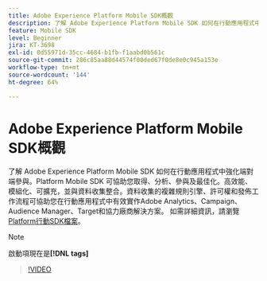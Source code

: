 ```yaml
---
title: Adobe Experience Platform Mobile SDK概觀
description: 了解 Adobe Experience Platform Mobile SDK 如何在行動應用程式中強化端對端參與。Platform Mobile SDK 可協助您取得、分析、參與及最佳化。高效能、模組化、可擴充，並與資料收集整合。資料收集的複雜規則引擎、權限和發佈工作流程可協助您在行動應用程式中有效實施 Adobe Analytics、Campaign、Audience Manager、Target 和第三方解決方案。
feature: Mobile SDK
level: Beginner
jira: KT-3698
exl-id: 0d55971d-35cc-4684-b1fb-f1aabd0b561c
source-git-commit: 286c85aa88d44574f00ded67f0de8e0c945a153e
workflow-type: tm+mt
source-wordcount: '144'
ht-degree: 64%

---
```


# Adobe Experience Platform Mobile SDK概觀

了解 Adobe Experience Platform Mobile SDK 如何在行動應用程式中強化端對端參與。Platform Mobile SDK 可協助您取得、分析、參與及最佳化。高效能、模組化、可擴充，並與資料收集整合。資料收集的複雜規則引擎、許可權和發佈工作流程可協助您在行動應用程式中有效實作Adobe Analytics、Campaign、Audience Manager、Target和協力廠商解決方案。 如需詳細資訊，請瀏覽[Platform行動SDK檔案](https://developer.adobe.com/client-sdks/documentation/)。

>[!NOTE]
>
> 啟動項現在是&#x200B;**[!DNL tags]**

>[!VIDEO](https://video.tv.adobe.com/v/28948?learn=on&enablevpops)
